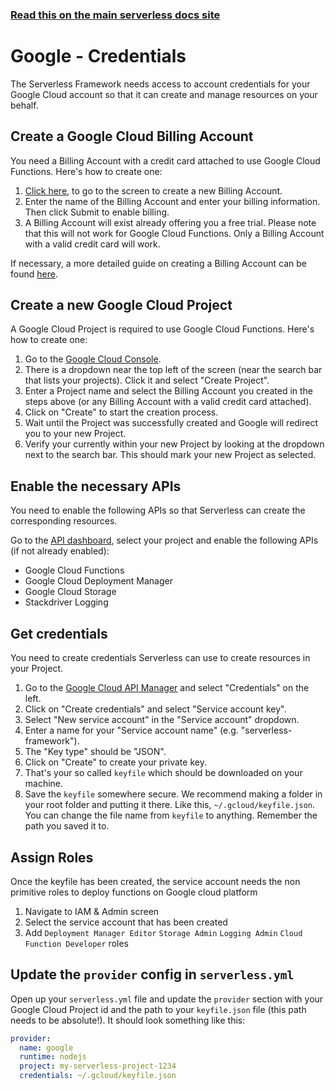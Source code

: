 <!--
title: Serverless Framework - Google Cloud Functions Guide - Credentials
menuText: Credentials
menuOrder: 3
description: How to set up the Serverless Framework with your Google Cloud Functions credentials
layout: Doc
-->

<!-- DOCS-SITE-LINK:START automatically generated  -->
### [Read this on the main serverless docs site](https://www.serverless.com/framework/docs/providers/google/guide/credentials)
<!-- DOCS-SITE-LINK:END -->

# Google - Credentials

The Serverless Framework needs access to account credentials for your Google Cloud account so that it can create and manage resources on your behalf.

## Create a Google Cloud Billing Account

You need a Billing Account with a credit card attached to use Google Cloud Functions. Here's how to create one:

1. <a href="https://console.cloud.google.com/billing/create" target="_blank">Click here</a>, to go to the screen to create a new Billing Account.
2. Enter the name of the Billing Account and enter your billing information. Then click Submit to enable billing.
3. A Billing Account will exist already offering you a free trial. Please note that this will not work for Google Cloud Functions. Only a Billing Account with a valid credit card will work.

If necessary, a more detailed guide on creating a Billing Account can be found <a href="https://support.google.com/cloud/answer/6288653?hl=en" target="_blank">here</a>.

## Create a new Google Cloud Project

A Google Cloud Project is required to use Google Cloud Functions. Here's how to create one:

1. Go to the <a href="https://console.cloud.google.com" target="_blank">Google Cloud Console</a>.
2. There is a dropdown near the top left of the screen (near the search bar that lists your projects). Click it and select "Create Project".
3. Enter a Project name and select the Billing Account you created in the steps above (or any Billing Account with a valid credit card attached).
3. Click on "Create" to start the creation process.
4. Wait until the Project was successfully created and Google will redirect you to your new Project.
5. Verify your currently within your new Project by looking at the dropdown next to the search bar. This should mark your new Project as selected.

## Enable the necessary APIs

You need to enable the following APIs so that Serverless can create the corresponding resources.

Go to the <a href="https://console.cloud.google.com/apis/dashboard" target="_blank">API dashboard</a>, select your project and enable the following APIs (if not already enabled):

- Google Cloud Functions
- Google Cloud Deployment Manager
- Google Cloud Storage
- Stackdriver Logging

## Get credentials

You need to create credentials Serverless can use to create resources in your Project.

1. Go to the <a href="https://console.cloud.google.com/apis" target="_blank">Google Cloud API Manager</a> and select "Credentials" on the left.
2. Click on "Create credentials" and select "Service account key".
3. Select "New service account" in the "Service account" dropdown.
4. Enter a name for your "Service account name" (e.g. "serverless-framework").
5. The "Key type" should be "JSON".
6. Click on "Create" to create your private key.
7. That's your so called `keyfile` which should be downloaded on your machine.
8. Save the `keyfile` somewhere secure. We recommend making a folder in your root folder and putting it there. Like this, `~/.gcloud/keyfile.json`. You can change the file name from `keyfile` to anything. Remember the path you saved it to.

## Assign Roles

Once the keyfile has been created, the service account needs the non primitive roles to deploy functions on Google cloud platform

1. Navigate to IAM & Admin screen
2. Select the service account that has been created
3. Add `Deployment Manager Editor` `Storage Admin` `Logging Admin` `Cloud Function Developer` roles

## Update the `provider` config in `serverless.yml`

Open up your `serverless.yml` file and update the `provider` section with your Google Cloud Project id and
the path to your `keyfile.json` file (this path needs to be absolute!). It should look something like this:

```yml
provider:
  name: google
  runtime: nodejs
  project: my-serverless-project-1234
  credentials: ~/.gcloud/keyfile.json
```
